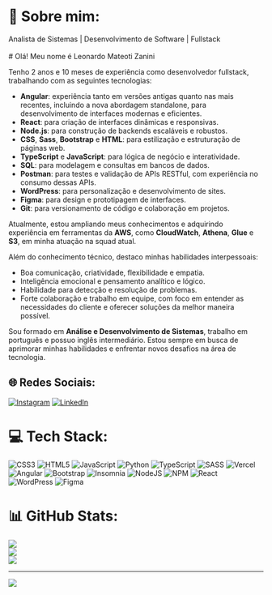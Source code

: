 # 💫 Sobre mim:
Analista de Sistemas | Desenvolvimento de Software | Fullstack<br><br># Olá! Meu nome é Leonardo Mateoti Zanini  

Tenho 2 anos e 10 meses de experiência como desenvolvedor fullstack, trabalhando com as seguintes tecnologias:  

- **Angular**: experiência tanto em versões antigas quanto nas mais recentes, incluindo a nova abordagem standalone, para desenvolvimento de interfaces modernas e eficientes.  
- **React**: para criação de interfaces dinâmicas e responsivas.  
- **Node.js**: para construção de backends escaláveis e robustos.  
- **CSS**, **Sass**, **Bootstrap** e **HTML**: para estilização e estruturação de páginas web.  
- **TypeScript** e **JavaScript**: para lógica de negócio e interatividade.  
- **SQL**: para modelagem e consultas em bancos de dados.  
- **Postman**: para testes e validação de APIs RESTful, com experiência no consumo dessas APIs.  
- **WordPress**: para personalização e desenvolvimento de sites.  
- **Figma**: para design e prototipagem de interfaces.  
- **Git**: para versionamento de código e colaboração em projetos.  

Atualmente, estou ampliando meus conhecimentos e adquirindo experiência em ferramentas da **AWS**, como **CloudWatch**, **Athena**, **Glue** e **S3**, em minha atuação na squad atual.  

Além do conhecimento técnico, destaco minhas habilidades interpessoais:  
- Boa comunicação, criatividade, flexibilidade e empatia.  
- Inteligência emocional e pensamento analítico e lógico.  
- Habilidade para detecção e resolução de problemas.  
- Forte colaboração e trabalho em equipe, com foco em entender as necessidades do cliente e oferecer soluções da melhor maneira possível.  

Sou formado em **Análise e Desenvolvimento de Sistemas**, trabalho em português e possuo inglês intermediário. Estou sempre em busca de aprimorar minhas habilidades e enfrentar novos desafios na área de tecnologia.



## 🌐 Redes Sociais:
[![Instagram](https://img.shields.io/badge/Instagram-%23E4405F.svg?logo=Instagram&logoColor=white)](https://instagram.com/lmzanini) [![LinkedIn](https://img.shields.io/badge/LinkedIn-%230077B5.svg?logo=linkedin&logoColor=white)](https://linkedin.com/in/leonardo-mateoti-zanini-5954bb153) 

# 💻 Tech Stack:
![CSS3](https://img.shields.io/badge/css3-%231572B6.svg?style=plastic&logo=css3&logoColor=white) ![HTML5](https://img.shields.io/badge/html5-%23E34F26.svg?style=plastic&logo=html5&logoColor=white) ![JavaScript](https://img.shields.io/badge/javascript-%23323330.svg?style=plastic&logo=javascript&logoColor=%23F7DF1E) ![Python](https://img.shields.io/badge/python-3670A0?style=plastic&logo=python&logoColor=ffdd54) ![TypeScript](https://img.shields.io/badge/typescript-%23007ACC.svg?style=plastic&logo=typescript&logoColor=white) ![SASS](https://img.shields.io/badge/SASS-hotpink.svg?style=plastic&logo=SASS&logoColor=white) ![Vercel](https://img.shields.io/badge/vercel-%23000000.svg?style=plastic&logo=vercel&logoColor=white) ![Angular](https://img.shields.io/badge/angular-%23DD0031.svg?style=plastic&logo=angular&logoColor=white) ![Bootstrap](https://img.shields.io/badge/bootstrap-%238511FA.svg?style=plastic&logo=bootstrap&logoColor=white) ![Insomnia](https://img.shields.io/badge/Insomnia-black?style=plastic&logo=insomnia&logoColor=5849BE) ![NodeJS](https://img.shields.io/badge/node.js-6DA55F?style=plastic&logo=node.js&logoColor=white) ![NPM](https://img.shields.io/badge/NPM-%23CB3837.svg?style=plastic&logo=npm&logoColor=white) ![React](https://img.shields.io/badge/react-%2320232a.svg?style=plastic&logo=react&logoColor=%2361DAFB) ![WordPress](https://img.shields.io/badge/WordPress-%23117AC9.svg?style=plastic&logo=WordPress&logoColor=white) ![Figma](https://img.shields.io/badge/figma-%23F24E1E.svg?style=plastic&logo=figma&logoColor=white)
# 📊 GitHub Stats:
![](https://github-readme-stats.vercel.app/api?username=lmzanini&theme=dracula&hide_border=true&include_all_commits=true&count_private=true)<br/>
![](https://github-readme-streak-stats.herokuapp.com/?user=lmzanini&theme=dracula&hide_border=true)<br/>
![](https://github-readme-stats.vercel.app/api/top-langs/?username=lmzanini&theme=dracula&hide_border=true&include_all_commits=true&count_private=true&layout=compact)

---
[![](https://visitcount.itsvg.in/api?id=lmzanini&icon=10&color=13)](https://visitcount.itsvg.in)

<!-- Proudly created with GPRM ( https://gprm.itsvg.in ) -->
